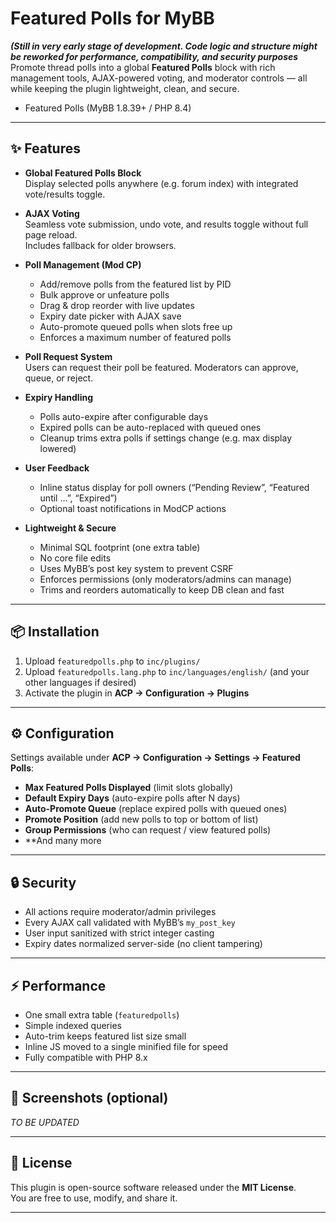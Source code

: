 # Featured Polls for MyBB

***(Still in very early stage of  development. Code logic and structure might be reworked for performance, compatibility, and security purposes***
Promote thread polls into a global **Featured Polls** block with rich management tools, AJAX-powered voting, and moderator controls — all while keeping the plugin lightweight, clean, and secure.
 * Featured Polls (MyBB 1.8.39+ / PHP 8.4)

---

## ✨ Features

- **Global Featured Polls Block**  
  Display selected polls anywhere (e.g. forum index) with integrated vote/results toggle.

- **AJAX Voting**  
  Seamless vote submission, undo vote, and results toggle without full page reload.  
  Includes fallback for older browsers.

- **Poll Management (Mod CP)**  
  - Add/remove polls from the featured list by PID  
  - Bulk approve or unfeature polls  
  - Drag & drop reorder with live updates  
  - Expiry date picker with AJAX save  
  - Auto-promote queued polls when slots free up  
  - Enforces a maximum number of featured polls

- **Poll Request System**  
  Users can request their poll be featured. Moderators can approve, queue, or reject.

- **Expiry Handling**  
  - Polls auto-expire after configurable days  
  - Expired polls can be auto-replaced with queued ones  
  - Cleanup trims extra polls if settings change (e.g. max display lowered)

- **User Feedback**  
  - Inline status display for poll owners (“Pending Review”, “Featured until …”, “Expired”)  
  - Optional toast notifications in ModCP actions

- **Lightweight & Secure**  
  - Minimal SQL footprint (one extra table)  
  - No core file edits  
  - Uses MyBB’s post key system to prevent CSRF  
  - Enforces permissions (only moderators/admins can manage)  
  - Trims and reorders automatically to keep DB clean and fast

---

## 📦 Installation

1. Upload `featuredpolls.php` to `inc/plugins/`  
2. Upload `featuredpolls.lang.php` to `inc/languages/english/` (and your other languages if desired)  
3. Activate the plugin in **ACP → Configuration → Plugins**

---

## ⚙️ Configuration

Settings available under **ACP → Configuration → Settings → Featured Polls**:

- **Max Featured Polls Displayed** (limit slots globally)  
- **Default Expiry Days** (auto-expire polls after N days)  
- **Auto-Promote Queue** (replace expired polls with queued ones)  
- **Promote Position** (add new polls to top or bottom of list)  
- **Group Permissions** (who can request / view featured polls)
- **And many more

---

## 🔒 Security

- All actions require moderator/admin privileges  
- Every AJAX call validated with MyBB’s `my_post_key`  
- User input sanitized with strict integer casting  
- Expiry dates normalized server-side (no client tampering)

---

## ⚡ Performance

- One small extra table (`featuredpolls`)  
- Simple indexed queries  
- Auto-trim keeps featured list size small  
- Inline JS moved to a single minified file for speed  
- Fully compatible with PHP 8.x  

---

## 📸 Screenshots (optional)

_TO BE UPDATED_

---

## 📝 License

This plugin is open-source software released under the **MIT License**.  
You are free to use, modify, and share it.

---
